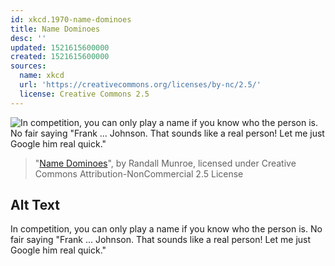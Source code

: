 ```yaml
---
id: xkcd.1970-name-dominoes
title: Name Dominoes
desc: ''
updated: 1521615600000
created: 1521615600000
sources:
  name: xkcd
  url: 'https://creativecommons.org/licenses/by-nc/2.5/'
  license: Creative Commons 2.5
---
```

![In competition, you can only play a name if you know who the person is. No fair saying "Frank ... Johnson. That sounds like a real person! Let me just Google him real quick."](https://imgs.xkcd.com/comics/name_dominoes.png)
> "[Name Dominoes](https://xkcd.com/1970/)", by Randall Munroe, licensed under Creative Commons Attribution-NonCommercial 2.5 License

## Alt Text
In competition, you can only play a name if you know who the person is. No fair saying "Frank ... Johnson. That sounds like a real person! Let me just Google him real quick."
